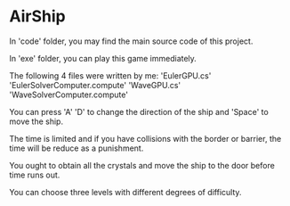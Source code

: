 # AirShip

In 'code' folder, you may find the main source code of this project.

In 'exe' folder, you can play this game immediately.

The following 4 files were written by me:
'EulerGPU.cs'
'EulerSolverComputer.compute'
'WaveGPU.cs'
'WaveSolverComputer.compute'

You can press 'A' 'D' to change the direction of the ship and 'Space' to move the ship.

The time is limited and if you have collisions with the border or barrier, the time will be reduce as a punishment.

You ought to obtain all the crystals and move the ship to the door before time runs out.

You can choose three levels with different degrees of difficulty.
